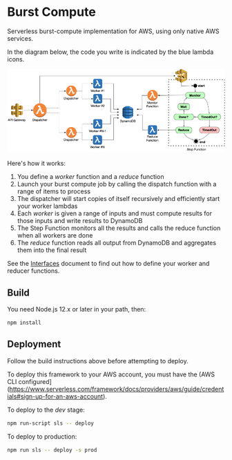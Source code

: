 # Burst Compute

Serverless burst-compute implementation for AWS, using only native AWS services.

In the diagram below, the code you write is indicated by the blue lambda icons.

![Architecture Diagram](docs/burst-compute-diagram.png)

Here's how it works:
1) You define a *worker* function and a *reduce* function
2) Launch your burst compute job by calling the dispatch function with a range of items to process
3) The dispatcher will start copies of itself recursively and efficiently start your worker lambdas
4) Each *worker* is given a range of inputs and must compute results for those inputs and write results to DynamoDB
5) The Step Function monitors all the results and calls the reduce function when all workers are done
6) The *reduce* function reads all output from DynamoDB and aggregates them into the final result

See the [Interfaces](docs/Interfaces.md) document to find out how to define your worker and reducer functions.

## Build

You need Node.js 12.x or later in your path, then:

```bash
npm install
```

## Deployment

Follow the build instructions above before attempting to deploy.

To deploy this framework to your AWS account, you must have the (AWS CLI configured](https://www.serverless.com/framework/docs/providers/aws/guide/credentials#sign-up-for-an-aws-account).

To deploy to the *dev* stage:
```bash
npm run-script sls -- deploy
```

To deploy to production:
```bash
npm run sls -- deploy -s prod
```
